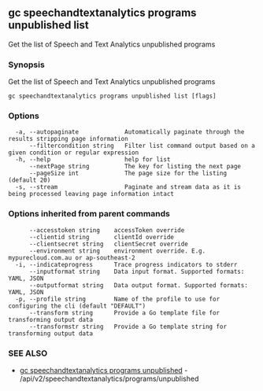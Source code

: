 ## gc speechandtextanalytics programs unpublished list

Get the list of Speech and Text Analytics unpublished programs

### Synopsis

Get the list of Speech and Text Analytics unpublished programs

```
gc speechandtextanalytics programs unpublished list [flags]
```

### Options

```
  -a, --autopaginate             Automatically paginate through the results stripping page information
      --filtercondition string   Filter list command output based on a given condition or regular expression
  -h, --help                     help for list
      --nextPage string          The key for listing the next page
      --pageSize int             The page size for the listing (default 20)
  -s, --stream                   Paginate and stream data as it is being processed leaving page information intact
```

### Options inherited from parent commands

```
      --accesstoken string    accessToken override
      --clientid string       clientId override
      --clientsecret string   clientSecret override
      --environment string    environment override. E.g. mypurecloud.com.au or ap-southeast-2
  -i, --indicateprogress      Trace progress indicators to stderr
      --inputformat string    Data input format. Supported formats: YAML, JSON
      --outputformat string   Data output format. Supported formats: YAML, JSON
  -p, --profile string        Name of the profile to use for configuring the cli (default "DEFAULT")
      --transform string      Provide a Go template file for transforming output data
      --transformstr string   Provide a Go template string for transforming output data
```

### SEE ALSO

* [gc speechandtextanalytics programs unpublished](gc_speechandtextanalytics_programs_unpublished.html)	 - /api/v2/speechandtextanalytics/programs/unpublished


